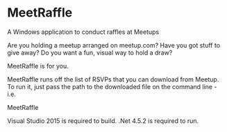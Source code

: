 # MeetRaffle
A Windows application to conduct raffles at Meetups

Are you holding a meetup arranged on meetup.com? Have you got stuff to give away? Do you want a fun, visual way to hold a draw?

MeetRaffle is for you.

MeetRaffle runs off the list of RSVPs that you can download from Meetup. To run it, just pass the path to the downloaded file on the 
command line - i.e.

MeetRaffle <path to downloaded attendee list>

Visual Studio 2015 is required to build. .Net 4.5.2 is required to run.
